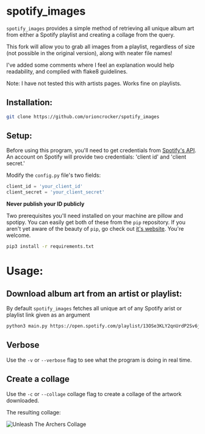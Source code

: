 # spotify\_images
`spotify_images` provides a simple method of retrieving all unique album art from either a Spotify playlist and creating a collage from the query.

This fork will allow you to grab all images from a playlist, regardless of size (not possible in the original version), along with neater file names!

I've added some comments where I feel an explanation would help readability, and complied with flake8 guidelines.

Note: I have not tested this with artists pages. Works fine on playlists.

## Installation:
```bash
git clone https://github.com/orioncrocker/spotify_images
```

## Setup:
Before using this program, you'll need to get credentials from [Spotify's API](https://developer.spotify.com/documentation/web-api/quick-start/).
An account on Spotify will provide two credentials: 'client id' and 'client secret.'

Modify the `config.py` file's two fields:
```python
client_id = 'your_client_id'
client_secret = 'your_client_secret'
```

**Never publish your ID publicly**

Two prerequisites you'll need installed on your machine are pillow and spotipy.
You can easily get both of these from the `pip` repository.
If you aren't yet aware of the beauty of `pip`, go check out [it's website](https://pypi.org/project/pip/).
You're welcome.

```bash
pip3 install -r requirements.txt
```

# Usage:

## Download album art from an artist or playlist:
By default `spotify_images` fetches all unique art of any Spotify arist or playlist link given as an argument
```bash
python3 main.py https://open.spotify.com/playlist/13OSe3KLY2qnUrdP2Sv6j7
```

## Verbose
Use the `-v` or `--verbose` flag to see what the program is doing in real time.

## Create a collage
Use the `-c` or `--collage` collage flag to create a collage of the artwork downloaded.

The resulting collage:

![Unleash The Archers Collage](examples/collage.jpeg)
